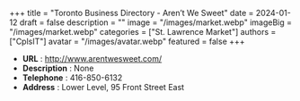 +++
title = "Toronto Business Directory - Aren’t We Sweet"
date = 2024-01-12
draft = false
description = ""
image = "/images/market.webp"
imageBig = "/images/market.webp"
categories = ["St. Lawrence Market"]
authors = ["CplsIT"]
avatar = "/images/avatar.webp"
featured = false
+++


* **URL** :  http://www.arentwesweet.com/
* **Description** : None
* **Telephone** : 416-850-6132
* **Address** : Lower Level, 95 Front Street East